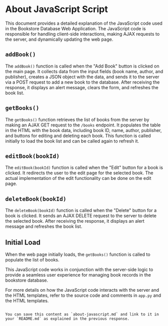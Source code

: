 # About JavaScript Script

This document provides a detailed explanation of the JavaScript code used in the Bookstore Database Web Application. The JavaScript code is responsible for handling client-side interactions, making AJAX requests to the server, and dynamically updating the web page.

## `addBook()`

The `addBook()` function is called when the "Add Book" button is clicked on the main page. It collects data from the input fields (book name, author, and publisher), creates a JSON object with the data, and sends it to the server via a POST request to add a new book to the database. After receiving the response, it displays an alert message, clears the form, and refreshes the book list.

## `getBooks()`

The `getBooks()` function retrieves the list of books from the server by making an AJAX GET request to the `/books` endpoint. It populates the table in the HTML with the book data, including book ID, name, author, publisher, and buttons for editing and deleting each book. This function is called initially to load the book list and can be called again to refresh it.

## `editBook(bookId)`

The `editBook(bookId)` function is called when the "Edit" button for a book is clicked. It redirects the user to the edit page for the selected book. The actual implementation of the edit functionality can be done on the edit page.

## `deleteBook(bookId)`

The `deleteBook(bookId)` function is called when the "Delete" button for a book is clicked. It sends an AJAX DELETE request to the server to delete the selected book. After receiving the response, it displays an alert message and refreshes the book list.

## Initial Load

When the web page initially loads, the `getBooks()` function is called to populate the list of books.

This JavaScript code works in conjunction with the server-side logic to provide a seamless user experience for managing book records in the bookstore database.

For more details on how the JavaScript code interacts with the server and the HTML templates, refer to the source code and comments in `app.py` and the HTML templates.
```

You can save this content as `about-javascript.md` and link to it in your `README.md` as explained in the previous response.